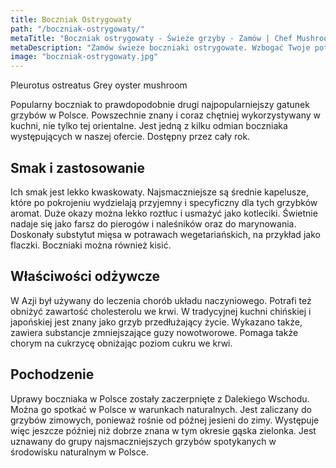 ```yaml
---
title: Boczniak Ostrygowaty
path: "/boczniak-ostrygowaty/"
metaTitle: "Boczniak ostrygowaty - Świeże grzyby - Zamów | Chef Mushrooms"
metaDescription: "Zamów świeże boczniaki ostrygowate. Wzbogać Twoje potrawy o niepowtarzalny smak boczniaków. Zawsze świeże i dostarczone na czas grzyby dla Twojej kuchni."
image: "boczniak-ostrygowaty.jpg"
---
```


Pleurotus ostreatus
Grey oyster mushroom

Popularny boczniak to prawdopodobnie drugi najpopularniejszy gatunek grzybów w Polsce. Powszechnie znany i coraz chętniej wykorzystywany w kuchni, nie tylko tej orientalne. Jest jedną z kilku odmian boczniaka występujących w naszej ofercie. Dostępny przez cały rok.

## Smak i zastosowanie
Ich smak jest lekko kwaskowaty. Najsmaczniejsze są średnie kapelusze, które po pokrojeniu wydzielają przyjemny i specyficzny dla tych grzybków aromat. Duże okazy można lekko roztłuc i usmażyć jako kotleciki. Świetnie nadaje się jako farsz do pierogów i naleśników oraz do marynowania. Doskonały substytut mięsa w potrawach wegetariańskich, na przykład jako flaczki. Boczniaki można również kisić.

## Właściwości odżywcze
W Azji był używany do leczenia chorób układu naczyniowego. Potrafi też obniżyć zawartość cholesterolu we krwi. W tradycyjnej kuchni chińskiej i japońskiej jest znany jako grzyb przedłużający życie. Wykazano także, zawiera substancje zmniejszające guzy nowotworowe. Pomaga także chorym na cukrzycę obniżając poziom cukru we krwi.

## Pochodzenie
Uprawy boczniaka w Polsce zostały zaczerpnięte z Dalekiego Wschodu. Można go spotkać w Polsce w warunkach naturalnych. Jest zaliczany do grzybów zimowych, ponieważ rośnie od późnej jesieni do zimy. Występuje więc jeszcze później niż dobrze znana w tym okresie gąska zielonka. Jest uznawany do grupy najsmaczniejszych grzybów spotykanych w środowisku naturalnym w Polsce.